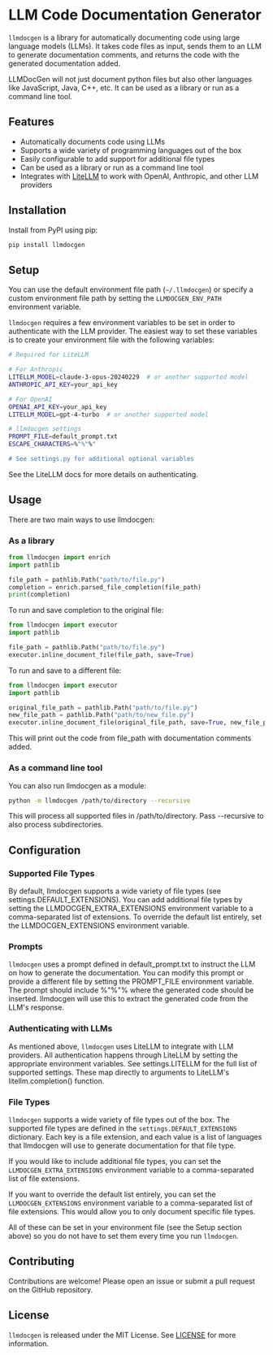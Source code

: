 # LLM Code Documentation Generator

`llmdocgen` is a library for automatically documenting code using large language models (LLMs). It takes code files as
input, sends them to an LLM to generate documentation comments, and returns the code with the generated documentation
added.

LLMDocGen will not just document python files but also other languages like JavaScript, Java, C++, etc. 
It can be used as a library or run as a command line tool.


## Features

- Automatically documents code using LLMs
- Supports a wide variety of programming languages out of the box
- Easily configurable to add support for additional file types
- Can be used as a library or run as a command line tool
- Integrates with [LiteLLM](https://docs.litellm.ai) to work with OpenAI, Anthropic, and other LLM providers

## Installation

Install from PyPI using pip:

```bash
pip install llmdocgen
```

## Setup

You can use the default environment file path (`~/.llmdocgen`) or specify a custom environment file path
by setting the `LLMDOCGEN_ENV_PATH` environment variable.


`llmdocgen` requires a few environment variables to be set in order to authenticate with the LLM provider. The easiest
way to set these variables is to create your environment file with the following variables:

```bash
# Required for LiteLLM

# For Anthropic
LITELLM_MODEL=claude-3-opus-20240229  # or another supported model
ANTHROPIC_API_KEY=your_api_key

# For OpenAI
OPENAI_API_KEY=your_api_key
LITELLM_MODEL=gpt-4-turbo  # or another supported model

# llmdocgen settings
PROMPT_FILE=default_prompt.txt
ESCAPE_CHARACTERS=%"%"%"

# See settings.py for additional optional variables
```

See the LiteLLM docs for more details on authenticating.

## Usage

There are two main ways to use llmdocgen:

### As a library

```python
from llmdocgen import enrich
import pathlib

file_path = pathlib.Path("path/to/file.py")
completion = enrich.parsed_file_completion(file_path)
print(completion)
```

To run and save completion to the original file:
```python
from llmdocgen import executor
import pathlib

file_path = pathlib.Path("path/to/file.py")
executor.inline_document_file(file_path, save=True)

```

To run and save to a different file:
```python
from llmdocgen import executor
import pathlib

original_file_path = pathlib.Path("path/to/file.py")
new_file_path = pathlib.Path("path/to/new_file.py")
executor.inline_document_file(original_file_path, save=True, new_file_path=new_file_path)

```


This will print out the code from file_path with documentation comments added.

### As a command line tool

You can also run llmdocgen as a module:

```bash
python -m llmdocgen /path/to/directory --recursive
```

This will process all supported files in /path/to/directory. Pass --recursive to also process subdirectories.

## Configuration

### Supported File Types

By default, llmdocgen supports a wide variety of file types (see settings.DEFAULT_EXTENSIONS). You can add additional
file types by setting the LLMDOCGEN_EXTRA_EXTENSIONS environment variable to a comma-separated list of extensions.
To override the default list entirely, set the LLMDOCGEN_EXTENSIONS environment variable.

### Prompts

`llmdocgen` uses a prompt defined in default_prompt.txt to instruct the LLM on how to generate the documentation. You can
modify this prompt or provide a different file by setting the PROMPT_FILE environment variable.
The prompt should include %"%"% where the generated code should be inserted. llmdocgen will use this to extract the
generated code from the LLM's response.

### Authenticating with LLMs

As mentioned above, `llmdocgen` uses LiteLLM to integrate with LLM providers. All authentication happens through LiteLLM
by setting the appropriate environment variables.
See settings.LITELLM for the full list of supported settings. These map directly to arguments to LiteLLM's
litellm.completion() function.


### File Types

`llmdocgen` supports a wide variety of file types out of the box. The supported file types are defined in the
`settings.DEFAULT_EXTENSIONS` dictionary. Each key is a file extension, and each value is a list of languages that
llmdocgen will use to generate documentation for that file type.

If you would like to include additional file types, you can set the `LLMDOCGEN_EXTRA_EXTENSIONS` environment variable to a
comma-separated list of file extensions. 

If you want to override the default list entirely, you can set the `LLMDOCGEN_EXTENSIONS` environment variable to a
comma-separated list of file extensions.  This would allow you to only document specific file types.

All of these can be set in your environment file (see the Setup section above) so you do not have to set them every time
you run `llmdocgen`.


## Contributing

Contributions are welcome! Please open an issue or submit a pull request on the GitHub repository.

## License

`llmdocgen` is released under the MIT License. See [LICENSE](LICENSE) for more information.
